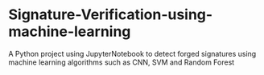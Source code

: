 # Signature-Verification-using-machine-learning
A Python project using JupyterNotebook to detect forged signatures using machine learning algorithms such as CNN, SVM and Random Forest
